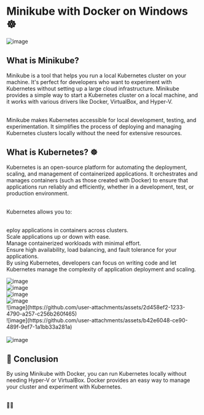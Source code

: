 <h1>Minikube with Docker on Windows ☸️</h1>
<img src="https://github.com/user-attachments/assets/d40cad59-d2e4-4bd5-ae08-ab340937db41" alt="image">


<h2>What is Minikube?</h2>
<p>Minikube is a tool that helps you run a local Kubernetes cluster on your machine. It's perfect for developers who want to experiment with Kubernetes without setting up a large cloud infrastructure. Minikube provides a simple way to start a Kubernetes cluster on a local machine, and it works with various drivers like Docker, VirtualBox, and Hyper-V.</p>

<br>Minikube makes Kubernetes accessible for local development, testing, and experimentation. It simplifies the process of deploying and managing Kubernetes clusters locally without the need for extensive resources.

<h2>What is Kubernetes? ☸️</h2>
<p>Kubernetes is an open-source platform for automating the deployment, scaling, and management of containerized applications. It orchestrates and manages containers (such as those created with Docker) to ensure that applications run reliably and efficiently, whether in a development, test, or production environment.</p>

<br>Kubernetes allows you to:

<br>eploy applications in containers across clusters.
<br>Scale applications up or down with ease.
<br>Manage containerized workloads with minimal effort.
<br>Ensure high availability, load balancing, and fault tolerance for your applications.
<br>By using Kubernetes, developers can focus on writing code and let Kubernetes manage the complexity of application deployment and scaling.

<img src="https://github.com/user-attachments/assets/8f5a0b94-75ba-4d93-8095-73306bd5fe2e" alt="image">
<br>
<img src="https://github.com/user-attachments/assets/b3d9676b-e278-4745-9bf5-812dfa08f407" alt="image">
<br>
<img src="https://github.com/user-attachments/assets/7e17db3f-66fe-48d0-9338-91ebc089579b" alt="image">
<br>
<img src="https://github.com/user-attachments/assets/eba49c3a-6e1c-470a-9ea6-25ee8b82b8dd" alt="image">
<br>
![image](https://github.com/user-attachments/assets/2d458ef2-1233-4790-a257-c256b260f465)

<br>
![image](https://github.com/user-attachments/assets/b42e6048-ce90-489f-9ef7-1a1bb33a281a)

<br>

<br>
<img src="https://github.com/user-attachments/assets/9012da16-81d8-4332-a988-15cebc99c645" alt="image">
<br>


<h2>🎯 Conclusion</h2>
By using Minikube with Docker, you can run Kubernetes locally without needing Hyper-V or VirtualBox. Docker provides an easy way to manage your cluster and experiment with Kubernetes.

<br>🚀😊
